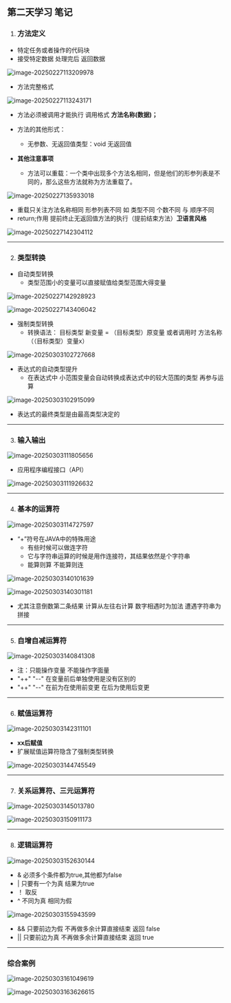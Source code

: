 ## 第二天学习 笔记

1. ### 方法定义

- 特定任务或者操作的代码块
- 接受特定数据 处理完后 返回数据

![image-20250227113209978](assets/image-20250227113209978.png)

- 方法完整格式

![image-20250227113243171](assets/image-20250227113243171.png)

- 方法必须被调用才能执行 调用格式 **方法名称(数据)；**

- 方法的其他形式：
  - 无参数、无返回值类型：void 无返回值
- **其他注意事项**
  - 方法可以重载：一个类中出现多个方法名相同，但是他们的形参列表是不同的，那么这些方法就称为方法重载了。

![image-20250227135933018](assets/image-20250227135933018.png)

- 重载只关注方法名称相同 形参列表不同 如 类型不同 个数不同 与 顺序不同
- return;作用  提前终止无返回值方法的执行（提前结束方法）**卫语言风格**

![image-20250227142304112](assets/image-20250227142304112.png)

-----------------------------------



2. ### 类型转换

- 自动类型转换
  - 类型范围小的变量可以直接赋值给类型范围大得变量

![image-20250227142928923](assets/image-20250227142928923.png)

![image-20250227143406042](assets/image-20250227143406042.png)

- 强制类型转换
  - 转换语法： 目标类型 新变量 = （目标类型）原变量 或者调用时 方法名称（（目标类型）变量x）

![image-20250303102727668](assets/image-20250303102727668.png)

- 表达式的自动类型提升
  - 在表达式中 小范围变量会自动转换成表达式中的较大范围的类型 再参与运算

![image-20250303102915099](assets/image-20250303102915099.png)

-  表达式的最终类型是由最高类型决定的

-----------------------------------------------------------



3. ### 输入输出

![image-20250303111805656](assets/image-20250303111805656.png)

- 应用程序编程接口（API）

![image-20250303111926632](assets/image-20250303111926632.png)

--------------------------------------------------------------



4. ### 基本的运算符

![image-20250303114727597](assets/image-20250303114727597.png)

- “+”符号在JAVA中的特殊用途 
  - 有些时候可以做连字符
  - 它与字符串运算的时候是用作连接符，其结果依然是个字符串
  - 能算则算 不能算则连

![image-20250303140101639](assets/image-20250303140101639.png)

![image-20250303140301181](assets/image-20250303140301181.png)

- 尤其注意倒数第二条结果 计算从左往右计算 数字相遇时为加法 遭遇字符串为拼接

---------------------------------------------------



5. ### 自增自减运算符

![image-20250303140841308](assets/image-20250303140841308.png)

- 注：只能操作变量 不能操作字面量
- "++" "--" 在变量前后单独使用是没有区别的
- "++" "--"  在前为在使用前变更 在后为使用后变更

-------------------------------------



6. ### 赋值运算符

![image-20250303142311101](assets/image-20250303142311101.png)

-  **xx后赋值**     
- 扩展赋值运算符隐含了强制类型转换 

![image-20250303144745549](assets/image-20250303144745549.png)

--------------------------------------



7. ### 关系运算符、三元运算符

![image-20250303145013780](assets/image-20250303145013780.png)

![image-20250303150911173](assets/image-20250303150911173.png)

-----------------

8. ### 逻辑运算符

![image-20250303152630144](assets/image-20250303152630144.png)

- & 必须多个条件都为true,其他都为false
- | 只要有一个为真 结果为true
- ！ 取反
- ^ 不同为真 相同为假

![image-20250303155943599](assets/image-20250303155943599.png)

- && 只要前边为假 不再做多余计算直接结束 返回 false
- || 只要前边为真 不再做多余计算直接结束 返回 true

-------------------

### 综合案例

![image-20250303161049619](assets/image-20250303161049619.png)

![image-20250303163626615](assets/image-20250303163626615.png)